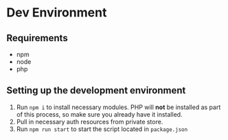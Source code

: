 # Dev Environment
## Requirements
+ npm
+ node
+ php

## Setting up the development environment
1. Run `npm i` to install necessary modules. PHP will **not** be installed as part of this process, so make sure you already have it installed.
2. Pull in necessary auth resources from private store.
3. Run `npm run start` to start the script located in `package.json`